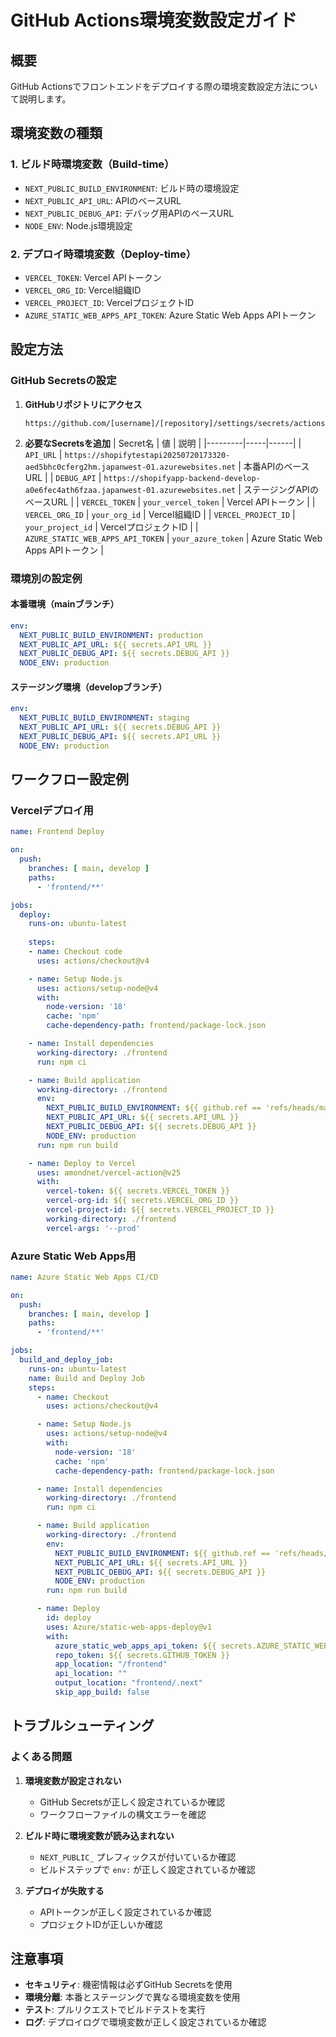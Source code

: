 # GitHub Actions環境変数設定ガイド

## 概要
GitHub Actionsでフロントエンドをデプロイする際の環境変数設定方法について説明します。

## 環境変数の種類

### 1. ビルド時環境変数（Build-time）
- `NEXT_PUBLIC_BUILD_ENVIRONMENT`: ビルド時の環境設定
- `NEXT_PUBLIC_API_URL`: APIのベースURL
- `NEXT_PUBLIC_DEBUG_API`: デバッグ用APIのベースURL
- `NODE_ENV`: Node.js環境設定

### 2. デプロイ時環境変数（Deploy-time）
- `VERCEL_TOKEN`: Vercel APIトークン
- `VERCEL_ORG_ID`: Vercel組織ID
- `VERCEL_PROJECT_ID`: VercelプロジェクトID
- `AZURE_STATIC_WEB_APPS_API_TOKEN`: Azure Static Web Apps APIトークン

## 設定方法

### GitHub Secretsの設定

1. **GitHubリポジトリにアクセス**
   ```
   https://github.com/[username]/[repository]/settings/secrets/actions
   ```

2. **必要なSecretsを追加**
   | Secret名 | 値 | 説明 |
   |---------|-----|------|
   | `API_URL` | `https://shopifytestapi20250720173320-aed5bhc0cferg2hm.japanwest-01.azurewebsites.net` | 本番APIのベースURL |
   | `DEBUG_API` | `https://shopifyapp-backend-develop-a0e6fec4ath6fzaa.japanwest-01.azurewebsites.net` | ステージングAPIのベースURL |
   | `VERCEL_TOKEN` | `your_vercel_token` | Vercel APIトークン |
   | `VERCEL_ORG_ID` | `your_org_id` | Vercel組織ID |
   | `VERCEL_PROJECT_ID` | `your_project_id` | VercelプロジェクトID |
   | `AZURE_STATIC_WEB_APPS_API_TOKEN` | `your_azure_token` | Azure Static Web Apps APIトークン |

### 環境別の設定例

#### 本番環境（mainブランチ）
```yaml
env:
  NEXT_PUBLIC_BUILD_ENVIRONMENT: production
  NEXT_PUBLIC_API_URL: ${{ secrets.API_URL }}
  NEXT_PUBLIC_DEBUG_API: ${{ secrets.DEBUG_API }}
  NODE_ENV: production
```

#### ステージング環境（developブランチ）
```yaml
env:
  NEXT_PUBLIC_BUILD_ENVIRONMENT: staging
  NEXT_PUBLIC_API_URL: ${{ secrets.DEBUG_API }}
  NEXT_PUBLIC_DEBUG_API: ${{ secrets.API_URL }}
  NODE_ENV: production
```

## ワークフロー設定例

### Vercelデプロイ用
```yaml
name: Frontend Deploy

on:
  push:
    branches: [ main, develop ]
    paths:
      - 'frontend/**'

jobs:
  deploy:
    runs-on: ubuntu-latest
    
    steps:
    - name: Checkout code
      uses: actions/checkout@v4

    - name: Setup Node.js
      uses: actions/setup-node@v4
      with:
        node-version: '18'
        cache: 'npm'
        cache-dependency-path: frontend/package-lock.json

    - name: Install dependencies
      working-directory: ./frontend
      run: npm ci

    - name: Build application
      working-directory: ./frontend
      env:
        NEXT_PUBLIC_BUILD_ENVIRONMENT: ${{ github.ref == 'refs/heads/main' && 'production' || 'staging' }}
        NEXT_PUBLIC_API_URL: ${{ secrets.API_URL }}
        NEXT_PUBLIC_DEBUG_API: ${{ secrets.DEBUG_API }}
        NODE_ENV: production
      run: npm run build

    - name: Deploy to Vercel
      uses: amondnet/vercel-action@v25
      with:
        vercel-token: ${{ secrets.VERCEL_TOKEN }}
        vercel-org-id: ${{ secrets.VERCEL_ORG_ID }}
        vercel-project-id: ${{ secrets.VERCEL_PROJECT_ID }}
        working-directory: ./frontend
        vercel-args: '--prod'
```

### Azure Static Web Apps用
```yaml
name: Azure Static Web Apps CI/CD

on:
  push:
    branches: [ main, develop ]
    paths:
      - 'frontend/**'

jobs:
  build_and_deploy_job:
    runs-on: ubuntu-latest
    name: Build and Deploy Job
    steps:
      - name: Checkout
        uses: actions/checkout@v4

      - name: Setup Node.js
        uses: actions/setup-node@v4
        with:
          node-version: '18'
          cache: 'npm'
          cache-dependency-path: frontend/package-lock.json

      - name: Install dependencies
        working-directory: ./frontend
        run: npm ci

      - name: Build application
        working-directory: ./frontend
        env:
          NEXT_PUBLIC_BUILD_ENVIRONMENT: ${{ github.ref == 'refs/heads/main' && 'production' || 'staging' }}
          NEXT_PUBLIC_API_URL: ${{ secrets.API_URL }}
          NEXT_PUBLIC_DEBUG_API: ${{ secrets.DEBUG_API }}
          NODE_ENV: production
        run: npm run build

      - name: Deploy
        id: deploy
        uses: Azure/static-web-apps-deploy@v1
        with:
          azure_static_web_apps_api_token: ${{ secrets.AZURE_STATIC_WEB_APPS_API_TOKEN }}
          repo_token: ${{ secrets.GITHUB_TOKEN }}
          app_location: "/frontend"
          api_location: ""
          output_location: "frontend/.next"
          skip_app_build: false
```

## トラブルシューティング

### よくある問題

1. **環境変数が設定されない**
   - GitHub Secretsが正しく設定されているか確認
   - ワークフローファイルの構文エラーを確認

2. **ビルド時に環境変数が読み込まれない**
   - `NEXT_PUBLIC_` プレフィックスが付いているか確認
   - ビルドステップで `env:` が正しく設定されているか確認

3. **デプロイが失敗する**
   - APIトークンが正しく設定されているか確認
   - プロジェクトIDが正しいか確認

## 注意事項

- **セキュリティ**: 機密情報は必ずGitHub Secretsを使用
- **環境分離**: 本番とステージングで異なる環境変数を使用
- **テスト**: プルリクエストでビルドテストを実行
- **ログ**: デプロイログで環境変数が正しく設定されているか確認 